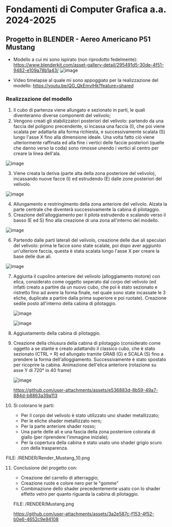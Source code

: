 # Fondamenti di Computer Grafica a.a. 2024-2025
## Progetto in BLENDER - Aereo Americano P51 Mustang

- Modello a cui mi sono ispirato (non riprodotto fedelmente): https://www.blenderkit.com/asset-gallery-detail/295491d5-30de-4f51-9482-e109a78b1a43/
![image](https://github.com/user-attachments/assets/7d533658-96e8-42b7-a624-f2c08917ae64)

- Video timelapse al quale mi sono appoggiato per la realizzazione del modello: https://youtu.be/QG_QkEmvlHk?feature=shared

### Realizzazione del modello
1. Il cubo di partenza viene allungato e sezionato in parti, le quali diventeranno diverse componenti del velivolo;
2. Vengono creati gli stabilizzatori posteriori del velivolo: partendo da una faccia del poligono precendente, si incassa una faccia (I), che poi viene scalata per adattarla alla forma richiesta, e successivamente scalata (S) lungo l'asse X
   fino alla dimensione ideale. Una volta fatto ciò viene ulteriormente raffinata ed alla fine i vertici delle faccie posteriori (quelle che danno verso la coda) sono rimosse unendo i vertici al centro per creare la linea dell'ala.

![image](https://github.com/user-attachments/assets/b12aa867-4661-4e08-abcc-d6cc611f3d4f)

3. Viene creata la deriva (parte alta della zona posteriore del velivolo), incassando nuove facce (I) ed estrudendo (E) dalle zone posteriori del velivolo.

![image](https://github.com/user-attachments/assets/48feaec6-c777-443f-8751-3f28f253467c)

4. Allungamento e restringimento della zona anteriore del velivolo. Alzata la parte centrale che diventerà successivamente la cabina di pilotaggio.
5. Creazione dell'alloggiamento per il pilota estrudendo e scalando verso il basso (E ed S) fino alla creazione di una zona all'interno del modello.

![image](https://github.com/user-attachments/assets/6a8e48a1-2c45-4fce-b0f7-bb41a1e51079)

6. Partendo dalle parti laterali del velivolo, creazione delle due ali speculari del velivolo: prima le facce sono state scalate, poi dopo aver aggiunto un'ulteriore faccia, questa è stata scalata lungo l'asse X per creare la base delle due
   ali.

![image](https://github.com/user-attachments/assets/b9f5c1cd-eac6-4821-a053-227e8a504ece)

7. Aggiunta il cupolino anteriore del velivolo (alloggiamento motore) con elica, considerato come oggetto seperato dal corpo del velivolo (ed infatti creato a partire da un nuovo cubo, che poi è stato sezionato e ristretto fino ad avere
   la forma finale, nel quale sono state incassate le 3 eliche, duplicate a partire dalla prima superiore e poi ruotate).
   Creazione sedile posto all'interno della cabina di pilotaggio.

   ![image](https://github.com/user-attachments/assets/62f0f3df-f4e9-48e2-803e-63fd6efa80b0)

   ![image](https://github.com/user-attachments/assets/3019e59f-e1dc-4394-b409-0d718c1df2a4)

8. Aggiustamento della cabina di pilotaggio.

9. Creazione della chiusura della cabina di pilotaggio (considerato come oggetto a se stante e creato adattando il classico cubo, che è stato sezionato (CTRL + R) ed allungato tramite GRAB (G) e SCALA (S) fino a prendere la forma dell'alloggiamento.
   Successivamente è stato spostato per ricoprire la cabina.
   Animazione dell'elica anteriore (rotazione su asse Y di 720° in 40 frame)

   ![image](https://github.com/user-attachments/assets/7c4a0fcc-ad10-4ec6-8a9e-a8f7364f5ae1)

   https://github.com/user-attachments/assets/e536883d-8b59-49a7-884d-b8863a39a113

10. Si colorano le parti:
    - Per il corpo del velivolo è stato utilizzato uno shader metallizzato;
    - Per le eliche shader metallizzato nero;
    - Per la parte anteriore shader rosso;
    - Una parte delle ali e una fascia della zona posteriore colorata di giallo (per riprendere l'immagine iniziale);
    - Per la copertura della cabina è stato usato uno shader grigio scuro con della trasparenza.
  
  FILE: /RENDER/Render_Mustang_10.png

11. Conclusione del progetto con:
    - Creazione del carrello di atterraggio;
    - Creazione ruote e colore nero per le "gomme"
    - Combinazione dello shader precedentemente usato con lo shader effetto vetro per quanto riguarda la cabina di pilotaggio.
   
    FILE: /RENDER/Mustang.png

    https://github.com/user-attachments/assets/3a2e587c-f153-4f52-b0e6-4652c9e94108

